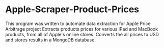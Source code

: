 # Apple-Scraper-Product-Prices
This program was written to automate data extraction for Apple Price Arbitrage project
Extracts products prices for various iPad and MacBook products, from all of Apple's online stores. Converts the all prices to USD and stores results in a MongoDB database. 

